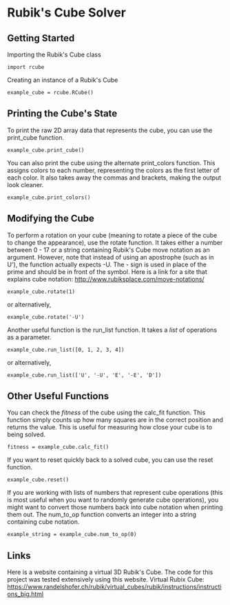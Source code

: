 # Rubik's Cube Solver

## Getting Started
Importing the Rubik's Cube class

`import rcube`

Creating an instance of a Rubik's Cube

`example_cube = rcube.RCube()`

## Printing the Cube's State

To print the raw 2D array data that represents the cube, you can use the print_cube function.

`example_cube.print_cube()`

You can also print the cube using the alternate print_colors function. This assigns colors to each number, representing the colors as the first letter of each color. It also takes away the commas and brackets, making the output look cleaner.

`example_cube.print_colors()`

## Modifying the Cube

To perform a rotation on your cube (meaning to rotate a piece of the cube to change the appearance), use the rotate function. It takes either a number between 0 - 17 or a string containing Rubik's Cube move notation as an argument. However, note that instead of using an apostrophe (such as in U'), the function actually expects -U. The - sign is used in place of the prime and should be in front of the symbol. Here is a link for a site that explains cube notation: http://www.rubiksplace.com/move-notations/

`example_cube.rotate(1)`

or alternatively,

`example_cube.rotate('-U')`

Another useful function is the run_list function. It takes a *list* of operations as a parameter.

`example_cube.run_list([0, 1, 2, 3, 4])`

or alternatively,

`example_cube.run_list(['U', '-U', 'E', '-E', 'D'])`

## Other Useful Functions

You can check the *fitness* of the cube using the calc_fit function. This function simply counts up how many squares are in the correct position and returns the value. This is useful for measuring how close your cube is to being solved.

`fitness = example_cube.calc_fit()`

If you want to reset quickly back to a solved cube, you can use the reset function.

`example_cube.reset()`

If you are working with lists of numbers that represent cube operations (this is most useful when you want to randomly generate cube operations), you might want to convert those numbers back into cube notation when printing them out. The num_to_op function converts an integer into a string containing cube notation.

`example_string = example_cube.num_to_op(0)`

## Links
Here is a website containing a virtual 3D Rubik's Cube. The code for this project was tested extensively using this website.
Virtual Rubix Cube: https://www.randelshofer.ch/rubik/virtual_cubes/rubik/instructions/instructions_big.html